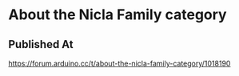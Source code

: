 # About the Nicla Family category

## Published At

https://forum.arduino.cc/t/about-the-nicla-family-category/1018190
